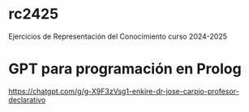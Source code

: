 # rc2425
Ejercicios de Representación del Conocimiento curso 2024-2025

# GPT para programación en Prolog
https://chatgpt.com/g/g-X9F3zVsg1-enkire-dr-jose-carpio-profesor-declarativo
